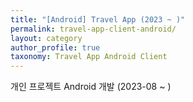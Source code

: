 ```yaml
---
title: "[Android] Travel App (2023 ~ )"
permalink: travel-app-client-android/
layout: category
author_profile: true
taxonomy: Travel App Android Client
---
```


개인 프로젝트 Android 개발 (2023-08 ~ )
